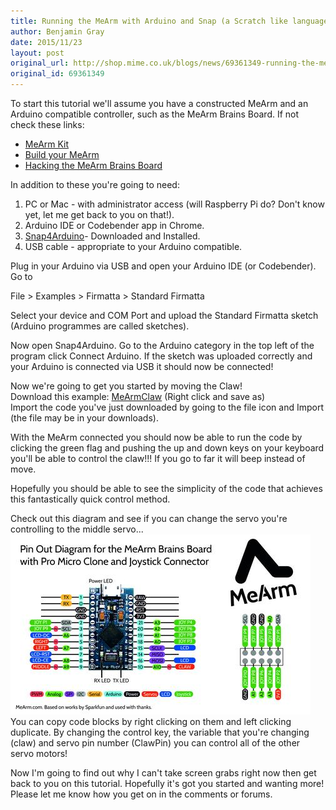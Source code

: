 ```yaml
---
title: Running the MeArm with Arduino and Snap (a Scratch like language).
author: Benjamin Gray
date: 2015/11/23
layout: post
original_url: http://shop.mime.co.uk/blogs/news/69361349-running-the-mearm-with-arduino-and-snap-a-scratch-like-language
original_id: 69361349
---
```


To start this tutorial we'll assume you have a constructed MeArm and an Arduino compatible controller, such as the MeArm Brains Board. If not check these links:

- [MeArm Kit](http://mearm.com/collections/mearm)
- [Build your MeArm](http://www.instructables.com/id/MeArm-Robot-Arm-Your-Robot-V10/)
- [Hacking the MeArm Brains Board](http://mearm.com/blogs/news/68196933-hacking-the-mearm-brains-board)

In addition to these you're going to need:

1. PC or Mac - with administrator access (will Raspberry Pi do? Don't know yet, let me get back to you on that!).
2. Arduino IDE or Codebender app in Chrome.
3. [Snap4Arduino](http://s4a.cat/snap/)- Downloaded and Installed.
4. USB cable - appropriate to your Arduino compatible.

Plug in your Arduino via USB and open your Arduino IDE (or Codebender). Go to

File \> Examples \> Firmatta \> Standard Firmatta

Select your device and COM Port and upload the Standard Firmatta sketch (Arduino programmes are called sketches).

Now open Snap4Arduino. Go to the Arduino category in the top left of the program click Connect Arduino. If the sketch was uploaded correctly and your Arduino is connected via USB it should now be connected!  
  
Now we're going to get you started by moving the Claw!  
Download this example: [MeArmClaw](http://mearm.io/guides/MeArm%20Basic%20Claw) (Right click and save as)   
Import the code you've just downloaded by going to the file icon and Import (the file may be in your downloads).

With the MeArm connected you should now be able to run the code by clicking the green flag and pushing the up and down keys on your keyboard you'll be able to control the claw!!! If you go to far it will beep instead of move.  
  
Hopefully you should be able to see the simplicity of the code that achieves this fantastically quick control method.   
  
Check out this diagram and see if you can change the servo you're controlling to the middle servo...  
 ![](/assets/blog/2015-11-23-running-the-mearm-with-arduino-and-snap-a-scratch-like-language/PinOutProMicro_large.jpg)   
You can copy code blocks by right clicking on them and left clicking duplicate. By changing the control key, the variable that you're changing (claw) and servo pin number (ClawPin) you can control all of the other servo motors!

Now I'm going to find out why I can't take screen grabs right now then get back to you on this tutorial. Hopefully it's got you started and wanting more! Please let me know how you get on in the comments or forums.

 

 

 


